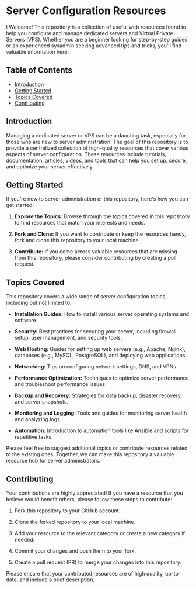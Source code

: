 # Server Configuration Resources
I
Welcome! This repository is a collection of useful web resources found to help you configure and manage dedicated servers and Virtual Private Servers (VPS). Whether you are a beginner looking for step-by-step guides or an experienced sysadmin seeking advanced tips and tricks, you'll find valuable information here.

## Table of Contents

- [Introduction](#introduction)
- [Getting Started](#getting-started)
- [Topics Covered](#topics-covered)
- [Contributing](#contributing)

## Introduction

Managing a dedicated server or VPS can be a daunting task, especially for those who are new to server administration. The goal of this repository is to provide a centralized collection of high-quality resources that cover various aspects of server configuration. These resources include tutorials, documentation, articles, videos, and tools that can help you set up, secure, and optimize your server effectively.

## Getting Started

If you're new to server administration or this repository, here's how you can get started:

1. **Explore the Topics:** Browse through the topics covered in this repository to find resources that match your interests and needs.

2. **Fork and Clone:** If you want to contribute or keep the resources handy, fork and clone this repository to your local machine.

3. **Contribute:** If you come across valuable resources that are missing from this repository, please consider contributing by creating a pull request.

## Topics Covered

This repository covers a wide range of server configuration topics, including but not limited to:

- **Installation Guides:** How to install various server operating systems and software.

- **Security:** Best practices for securing your server, including firewall setup, user management, and security tools.

- **Web Hosting:** Guides for setting up web servers (e.g., Apache, Nginx), databases (e.g., MySQL, PostgreSQL), and deploying web applications.

- **Networking:** Tips on configuring network settings, DNS, and VPNs.

- **Performance Optimization:** Techniques to optimize server performance and troubleshoot performance issues.

- **Backup and Recovery:** Strategies for data backup, disaster recovery, and server snapshots.

- **Monitoring and Logging:** Tools and guides for monitoring server health and analyzing logs.

- **Automation:** Introduction to automation tools like Ansible and scripts for repetitive tasks.

Please feel free to suggest additional topics or contribute resources related to the existing ones. Together, we can make this repository a valuable resource hub for server administrators.

## Contributing

Your contributions are highly appreciated! If you have a resource that you believe would benefit others, please follow these steps to contribute:

1. Fork this repository to your GitHub account.

2. Clone the forked repository to your local machine.

3. Add your resource to the relevant category or create a new category if needed.

4. Commit your changes and push them to your fork.

5. Create a pull request (PR) to merge your changes into this repository.

Please ensure that your contributed resources are of high quality, up-to-date, and include a brief description.

